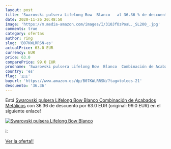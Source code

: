 ```yaml
---
layout: post
title: 'Swarovski pulsera Lifelong Bow  Blanco   al 36.36 % de descuento'
date: 2020-11-26 20:48:50
image: 'https://m.media-amazon.com/images/I/310JfOzPoaL._SL200_.jpg'
comments: true
category: ofertas
author: ring
slug: 'B07KWLRRSN-es'
actualPrice: 63.0 EUR
currency: EUR
price: 63.0
comparePrice: 99.0 EUR
prodname: 'Swarovski pulsera Lifelong Bow  Blanco  Combinación de Acabados Metálicos'
country: 'es'
flag: '🇪🇸'
buyurl: 'https://www.amazon.es/dp/B07KWLRRSN/?tag=tolees-21'
descuento: '36.36'
---
```


Está [Swarovski pulsera Lifelong Bow  Blanco  Combinación de Acabados Metálicos](https://www.amazon.es/dp/B07KWLRRSN/?tag=tolees-21) con 36.36 de descuento por 63.0 EUR (original: 99.0 EUR) en el siguiente enlace!

[![Swarovski pulsera Lifelong Bow  Blanco  ](https://m.media-amazon.com/images/I/310JfOzPoaL._SL200_.jpg)](https://www.amazon.es/dp/B07KWLRRSN/?tag=tolees-21)

ℹ️:


[Ver la oferta!!](https://www.amazon.es/dp/B07KWLRRSN/?tag=tolees-21)

